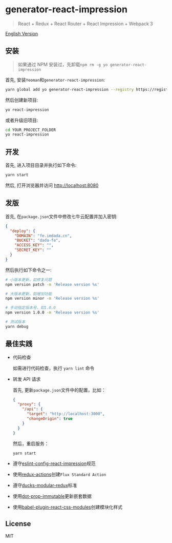 # generator-react-impression

> React + Redux + React Router + React Impression + Webpack 3

[English Version](./README_EN.md)

## 安装

> 如果通过 NPM 安装过，先卸载`npm rm -g yo generator-react-impression`

首先, 安装`Yeoman`和`generator-react-impression`:

```bash
yarn global add yo generator-react-impression --registry https://registry.npm.taobao.org/
```

然后创建新项目:

```bash
yo react-impression
```

或者升级旧项目:

```bash
cd YOUR_PROJECT_FOLDER
yo react-impression
```

## 开发

首先, 进入项目目录并执行如下命令:

```bash
yarn start
```

然后, 打开浏览器并访问 [http://localhost:8080](http://localhost:8080)

## 发版

首先, 在`package.json`文件中修改七牛云配置并加入密钥:

```json
{
  "deploy": {
    "DOMAIN": "fe.imdada.cn",
    "BUCKET": "dada-fe",
    "ACCESS_KEY": "",
    "SECRET_KEY": ""
  }
}
```

然后执行如下命令之一:

```bash
# 小版本更新，如修复问题
npm version patch -m 'Release version %s'

# 大版本更新，如增加功能
npm version minor -m 'Release version %s'

# 手动指定版本号，如1.0.0
npm version 1.0.0 -m 'Release version %s'

# 测试版本
yarn debug
```

## 最佳实践

- 代码检查

  如需进行代码检查，执行 `yarn lint` 命令

- 转发 API 请求

  首先, 更新`package.json`文件中的配置，比如：

  ```json
  {
    "proxy": {
      "/api": {
        "target": "http://localhost:3000",
        "changeOrigin": true
      }
    }
  }
  ```

  然后，重启服务：

  ```bash
  yarn start
  ```

- 遵守[eslint-config-react-impression][eslint-config-react-impression]规范
- 使用[redux-actions][redux-actions]创建`Flux Standard Action`
- 遵守[ducks-modular-redux][ducks-modular-redux]标准
- 使用[dot-prop-immutable][dot-prop-immutable]更新嵌套数据
- 使用[babel-plugin-react-css-modules][babel-plugin-react-css-modules]创建模块化样式

## License

MIT

[eslint-config-react-impression]: https://github.com/NewDadaFE/eslint-config-react-impression
[redux-actions]: https://github.com/acdlite/redux-actions
[ducks-modular-redux]: https://github.com/erikras/ducks-modular-redux
[dot-prop-immutable]: https://github.com/debitoor/dot-prop-immutable
[babel-plugin-react-css-modules]: https://github.com/gajus/babel-plugin-react-css-modules
